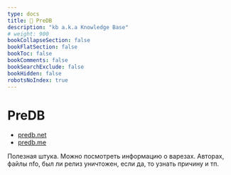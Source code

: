 ```yaml
---
type: docs
title: 🔷 PreDB
description: "kb a.k.a Knowledge Base"
# weight: 900
bookCollapseSection: false
bookFlatSection: false
bookToc: false
bookComments: false
bookSearchExclude: false
bookHidden: false
robotsNoIndex: true
---
```


# PreDB

- [predb.net](https://predb.net/?nt)
- [predb.me](https://predb.me/?nt)

Полезная штука. Можно посмотреть информацию о варезах. Авторах, файлы nfo, был ли релиз уничтожен, если да, то узнать причину и тп.
